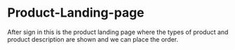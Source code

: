 # Product-Landing-page
After sign in this is the product landing page where the types of product and product description are shown and we can place the order.
